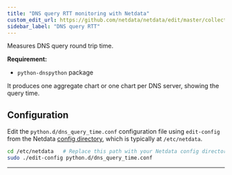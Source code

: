 ```yaml
---
title: "DNS query RTT monitoring with Netdata"
custom_edit_url: https://github.com/netdata/netdata/edit/master/collectors/python.d.plugin/dns_query_time/README.md
sidebar_label: "DNS query RTT"
---
```




Measures DNS query round trip time.

**Requirement:**

-   `python-dnspython` package

It produces one aggregate chart or one chart per DNS server, showing the query time.

## Configuration

Edit the `python.d/dns_query_time.conf` configuration file using `edit-config` from the Netdata [config
directory](/docs/configure/nodes), which is typically at `/etc/netdata`.

```bash
cd /etc/netdata   # Replace this path with your Netdata config directory, if different
sudo ./edit-config python.d/dns_query_time.conf
```

---


